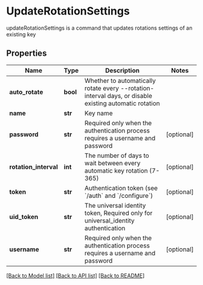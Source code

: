 # UpdateRotationSettings

updateRotationSettings is a command that updates rotations settings of an existing key
## Properties
Name | Type | Description | Notes
------------ | ------------- | ------------- | -------------
**auto_rotate** | **bool** | Whether to automatically rotate every --rotation-interval days, or disable existing automatic rotation | 
**name** | **str** | Key name | 
**password** | **str** | Required only when the authentication process requires a username and password | [optional] 
**rotation_interval** | **int** | The number of days to wait between every automatic key rotation (7-365) | [optional] 
**token** | **str** | Authentication token (see &#x60;/auth&#x60; and &#x60;/configure&#x60;) | [optional] 
**uid_token** | **str** | The universal identity token, Required only for universal_identity authentication | [optional] 
**username** | **str** | Required only when the authentication process requires a username and password | [optional] 

[[Back to Model list]](../README.md#documentation-for-models) [[Back to API list]](../README.md#documentation-for-api-endpoints) [[Back to README]](../README.md)


